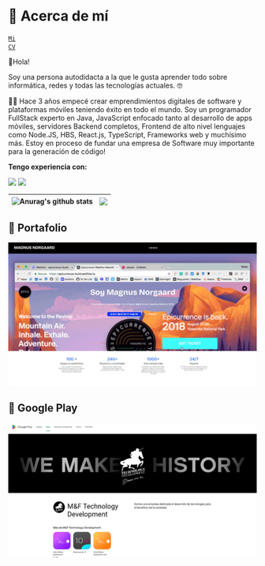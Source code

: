 # 🙌 Acerca de mí

<a href="https://profile.indeed.com/p/magnusolafn-f6d52v2"><code>Mi CV</code></a>

👋Hola!

Soy una persona autodidacta a la que le gusta aprender todo sobre informática, redes y todas las tecnologías actuales. 🤓

🏃‍♂️ Hace 3 años empecé crear emprendimientos digitales de software y plataformas móviles teniendo éxito en todo el mundo.
Soy un programador FullStack experto en Java, JavaScript enfocado tanto al desarrollo de apps móviles, servidores Backend completos, Frontend de alto nivel lenguajes como Node.JS, HBS, React.js, TypeScript, Frameworks web y muchísimo más. Estoy en proceso de fundar una empresa de Software muy importante para la generación de código!

**Tengo experiencia con:**

<img src="https://skillicons.dev/icons?i=js,java,androidstudio,python,firebase,bash,flask" />
<img src="https://skillicons.dev/icons?i=linux,markdown,mongodb,react,stackoverflow,vscode,docker" />

|<img align="center" src="https://github-readme-stats.vercel.app/api?username=MGNG13&theme=light&show_icons=true" alt="Anurag's github stats" /> | <img align="center" src="https://github-readme-stats.vercel.app/api/top-langs?username=MGNG13&theme=light&show_icons=true&layout=compact" /> |
| ------------- | ------------- |

## 💼 Portafolio
<a href="https://mgng13.github.io/MiPortafolio/" target="_blank" rel="noopener noreferrer"><img src="https://raw.githubusercontent.com/MGNG13/MGNG13/main/portafolio.jpg" alt="miportafolio"/></a>

## 🚀 Google Play
<a href="https://play.google.com/store/apps/dev?id=4929811000888101242" target="_blank" rel="noopener noreferrer"><img src="https://raw.githubusercontent.com/MGNG13/MGNG13/main/googleplay.png" alt="miportafolio"/></a>
